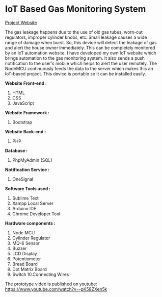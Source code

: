 # IoT Based Gas Monitoring System

[Project Website](http://arunrs.epizy.com/project/gas_monitoring_system/)

The gas leakage happens due to the use of old gas tubes, worn-out regulators, improper cylinder knobs, etc. Small leakage causes a wide range of damage when burst. So, this device will detect the leakage of gas and alert the house owner immediately. This can be completely monitored by an IoT automation website. I have developed my own IoT website which brings automation to the gas monitoring system. It also sends a push notification to the user's mobile which helps to alert the user remotely. The NodeMCU continuously feeds the data to the server which makes this an IoT-based project. This device is portable so it can be installed easily.


  **Website Front-end :**
  1. HTML
  2. CSS
  3. JavaScript

  **Website Framework :**
  1. Bootstrap

  **Website Back-end :**
  1. PHP

  **Database :**
  1. PhpMyAdmin (SQL)

  **Notification Service :**
  1. OneSignal

  **Software Tools used :**
  1. Sublime Text
  2. Xampp Local Server
  3. Arduino IDE
  4. Chrome Developer Tool



  **Hardware components :**
  1. Node MCU
  2. Cylinder Regulator
  3. MQ-6 Sensor
  4. Buzzer
  5. LCD Display
  6. Potentiometer
  7. Bread Board
  8. Dot Matrix Board
  9. Switch
  10.Connecting Wires


The prototype video is published on youtube: https://www.youtube.com/watch?v=-pK58ZXen5k
